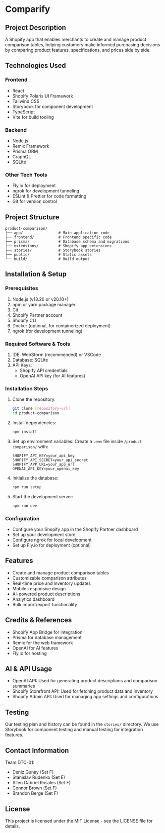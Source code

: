 # Comparify

## Project Description
A Shopify app that enables merchants to create and manage product comparison tables, helping customers make informed purchasing decisions by comparing product features, specifications, and prices side by side.

## Technologies Used

### Frontend
- React
- Shopify Polaris UI Framework
- Tailwind CSS
- Storybook for component development
- TypeScript
- Vite for build tooling

### Backend
- Node.js
- Remix Framework
- Prisma ORM
- GraphQL
- SQLite

### Other Tech Tools
- Fly.io for deployment
- ngrok for development tunneling
- ESLint & Prettier for code formatting
- Git for version control

## Project Structure
```
product-comparison/
├── app/                # Main application code
├── frontend/           # Frontend specific code
├── prisma/             # Database schema and migrations
├── extensions/         # Shopify app extensions
├── stories/            # Storybook stories
├── public/             # Static assets
└── build/              # Build output
```

## Installation & Setup

### Prerequisites
1. Node.js (v18.20 or v20.10+)
2. npm or yarn package manager
3. Git
4. Shopify Partner account
5. Shopify CLI
6. Docker (optional, for containerized deployment)
7. ngrok (for development tunneling)

### Required Software & Tools
1. IDE: WebStorm (recommended) or VSCode
2. Database: SQLite
3. API Keys:
   - Shopify API credentials
   - OpenAI API key (for AI features)

### Installation Steps
1. Clone the repository:
   ```bash
   git clone [repository-url]
   cd product-comparison
   ```

2. Install dependencies:
   ```bash
   npm install
   ```

3. Set up environment variables:
   Create a `.env` file inside `/product-comparison/` with:
   ```
   SHOPIFY_API_KEY=your_api_key
   SHOPIFY_API_SECRET=your_api_secret
   SHOPIFY_APP_URL=your_app_url
   OPENAI_API_KEY=your_openai_key
   ```

4. Initialize the database:
   ```bash
   npm run setup
   ```

5. Start the development server:
   ```bash
   npm run dev
   ```

### Configuration
- Configure your Shopify app in the Shopify Partner dashboard
- Set up your development store
- Configure ngrok for local development
- Set up Fly.io for deployment (optional)

## Features
- Create and manage product comparison tables
- Customizable comparison attributes
- Real-time price and inventory updates
- Mobile-responsive design
- AI-powered product descriptions
- Analytics dashboard
- Bulk import/export functionality

## Credits & References
- Shopify App Bridge for integration
- Prisma for database management
- Remix for the web framework
- OpenAI for AI features
- Fly.io for hosting

## AI & API Usage
- OpenAI API: Used for generating product descriptions and comparison summaries
- Shopify Storefront API: Used for fetching product data and inventory
- Shopify Admin API: Used for managing app settings and configurations

## Testing
Our testing plan and history can be found in the `stories/` directory. We use Storybook for component testing and manual testing for integration features.

## Contact Information
Team DTC-01:
- Deniz Gunay (Set F)
- Stanislav Rudenko (Set E)
- Allen Gabriel Rosales (Set F)
- Connor Brown (Set F)
- Brandon Berge (Set F)

## License
This project is licensed under the MIT License - see the LICENSE file for details.
